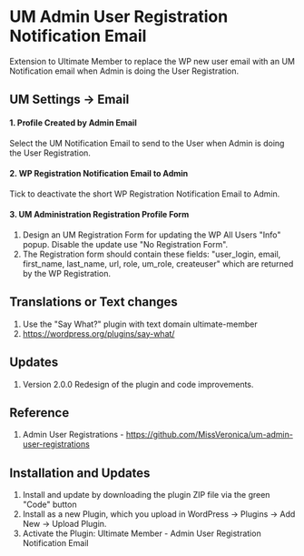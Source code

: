 # UM Admin User Registration Notification Email
Extension to Ultimate Member to replace the WP new user email with an UM Notification email when Admin is doing the User Registration.

## UM Settings -> Email
#### 1. Profile Created by Admin Email
Select the UM Notification Email to send to the User when Admin is doing the User Registration.
#### 2. WP Registration Notification Email to Admin
Tick to deactivate the short WP Registration Notification Email to Admin.
#### 3. UM Administration Registration Profile Form
1. Design an UM Registration Form for updating the WP All Users "Info" popup. Disable the update use "No Registration Form".
2. The Registration form should contain these fields: "user_login, email, first_name, last_name, url, role, um_role, createuser" which are returned by the WP Registration.

## Translations or Text changes
1. Use the "Say What?" plugin with text domain ultimate-member
2. https://wordpress.org/plugins/say-what/

## Updates
1. Version 2.0.0 Redesign of the plugin and code improvements.

## Reference
1. Admin User Registrations - https://github.com/MissVeronica/um-admin-user-registrations

## Installation and Updates
1. Install and update by downloading the plugin ZIP file via the green "Code" button
2. Install as a new Plugin, which you upload in WordPress -> Plugins -> Add New -> Upload Plugin.
3. Activate the Plugin: Ultimate Member - Admin User Registration Notification Email

